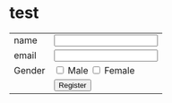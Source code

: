 # test
<!DOCTYPE html>
<html>
<head>
	<meta charset="utf-8">
	<meta name="viewport" content="width=device-width, initial-scale=1">
	<title>Register</title>
</head>
<body>
	<table>
		<form action="">
		<tr>
			<td>name</td>
			<td><input type="text" name="name" value=""></td>
		</tr>
		<tr>
			<td>email</td>
			<td><input type="email" name="email" value=""></td>
		</tr>
		<tr>
			<td>Gender</td>
			<td>
				<label>
					<input type="checkbox" name="gender" value="">
					Male
				</label>
				<label>
					<input type="checkbox" name="gender" value="">
					Female
				</label>
			</td>
		</tr>
		<tr>
			<td></td>
			 <td>
                <button type="submit">Register</button>
            </td>
		</tr>
	</form>
	</table>
</body>
</html>
